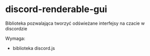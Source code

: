 # discord-renderable-gui
 Biblioteka pozwalająca tworzyć odświeżane interfejsy na czacie w discordzie 

Wymaga:
* biblioteka discord.js
